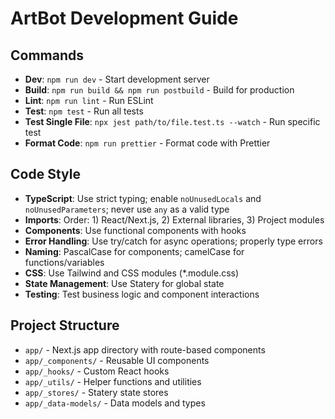 # ArtBot Development Guide

## Commands
- **Dev**: `npm run dev` - Start development server
- **Build**: `npm run build && npm run postbuild` - Build for production
- **Lint**: `npm run lint` - Run ESLint
- **Test**: `npm test` - Run all tests
- **Test Single File**: `npx jest path/to/file.test.ts --watch` - Run specific test
- **Format Code**: `npm run prettier` - Format code with Prettier

## Code Style
- **TypeScript**: Use strict typing; enable `noUnusedLocals` and `noUnusedParameters`; never use `any` as a valid type
- **Imports**: Order: 1) React/Next.js, 2) External libraries, 3) Project modules
- **Components**: Use functional components with hooks
- **Error Handling**: Use try/catch for async operations; properly type errors
- **Naming**: PascalCase for components; camelCase for functions/variables
- **CSS**: Use Tailwind and CSS modules (*.module.css)
- **State Management**: Use Statery for global state
- **Testing**: Test business logic and component interactions

## Project Structure
- `app/` - Next.js app directory with route-based components
- `app/_components/` - Reusable UI components
- `app/_hooks/` - Custom React hooks
- `app/_utils/` - Helper functions and utilities
- `app/_stores/` - Statery state stores
- `app/_data-models/` - Data models and types
